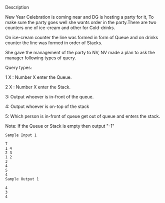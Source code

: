 Description

New Year Celebration is coming near and DG is hosting a party for it, To make sure the party goes well she wants order in the party.There are two counters one of ice-cream and other for Cold-drinks.

On ice-cream counter the line was formed in form of Queue and on drinks counter the line was formed in order of Stacks.

She gave the management of the party to NV, NV made a plan to ask the manager following types of query.

Query types:

1 X : Number X enter the Queue.

2 X : Number X enter the Stack.

3: Output whoever is in-front of the queue.

4: Output whoever is on-top of the stack

5: Which person is in-front of queue get out of queue and enters the stack.

Note: If the Queue or Stack is empty then output "-1"

```
Sample Input 1 

7
1 4
2 3
1 2
3
4
5
4
Sample Output 1

4
3
4
```
